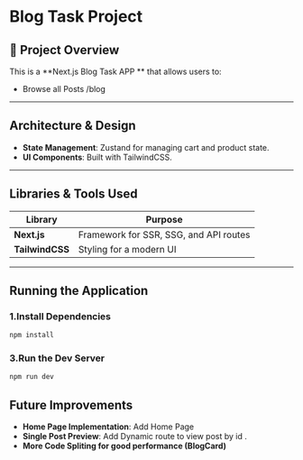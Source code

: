 # Blog Task Project

## 🚀 Project Overview

This is a **Next.js Blog Task APP ** that allows users to:

- Browse all Posts /blog

---

## Architecture & Design

- **State Management**: Zustand for managing cart and product state.
- **UI Components**: Built with TailwindCSS.

---

## Libraries & Tools Used

| **Library**     | **Purpose**                            |
| --------------- | -------------------------------------- |
| **Next.js**     | Framework for SSR, SSG, and API routes |
| **TailwindCSS** | Styling for a modern UI                |

---

## Running the Application

### **1️.Install Dependencies**

```sh
npm install
```

### **3.Run the Dev Server**

```sh
npm run dev
```

## Future Improvements

- **Home Page Implementation**: Add Home Page
- **Single Post Preview**: Add Dynamic route to view post by id .
- **More Code Spliting for good performance (BlogCard)**
